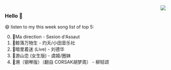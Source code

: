 <img align="right"  src="https://github-readme-stats.vercel.app/api/top-langs/?username=sohyunQVQ" />

### Hello 👋

😄 listen to my this week song list of top 5:

0. 🌈Ma direction - Sexion d'Assaut
1. 🌈鲸落万物生 - 灼夭/小田音乐社
2. 🌈暗里着迷 (Live) - 刘德华
3. 🌈游山恋 (女生版) - 虞姬/圈妹
4. 🌈溯（钢琴版）（翻自 CORSAK胡梦周）  - 柳轻颂

